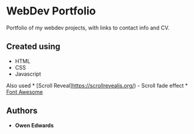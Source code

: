 # WebDev Portfolio

Portfolio of my webdev projects, with links to contact info and CV.

## Created using
   * HTML
   * CSS
   * Javascript

   Also used 
      * [Scroll Reveal]https://scrollrevealjs.org/) - Scroll fade effect
      * [Font Awesome](https://fontawesome.com/) 

## Authors

* **Owen Edwards**
